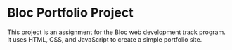 # Bloc Portfolio Project

This project is an assignment for the Bloc web development track program. It uses HTML, CSS, and JavaScript to create a simple portfolio site.
